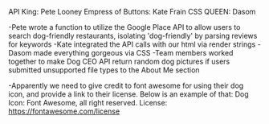 API King: Pete Looney
Empress of Buttons: Kate Frain
CSS QUEEN: Dasom

-Pete wrote a function to utilize the Google Place API to allow users to search dog-friendly restaurants, isolating 'dog-friendly' by parsing reviews for keywords
-Kate integrated the API calls with our html via render strings
-Dasom made everything gorgeous via CSS
-Team members worked together to make Dog CEO API return random dog pictures if users submitted unsupported file types to the About Me section

-Apparently we need to give credit to font awesome for using their dog icon, and provide a link to their license. Below is an example of that:
Dog Icon: Font Awesome, all right reserved.
License: https://fontawesome.com/license
